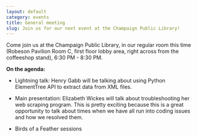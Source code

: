 ```yaml
---
layout: default
category: events
title: General meeting
slug: Join us for our next event at the Champaign Public Library!
---
```


Come join us at the Champaign Public Library, in our regular room this time
(Robeson Pavilion Room C, first floor lobby area, right across from the
coffeeshop stand), 6:30 PM - 8:30 PM.

**On the agenda:**

* Lightning talk: Henry Gabb will be talking about using Python ElementTree API to extract data from XML files.

* Main presentation: Elizabeth Wickes will talk about troubleshooting her web scraping program.
This is pretty exciting because this is a great opportunity to talk about times
when we have all run into coding issues and how we resolved them.

* Birds of a Feather sessions



